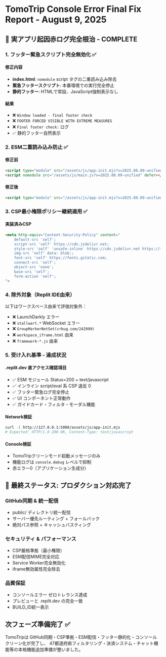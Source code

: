 # TomoTrip Console Error Final Fix Report - August 9, 2025

## 🎯 実アプリ起因赤ログ完全根治 - COMPLETE

### 1. フッター緊急スクリプト完全無効化 ✅

#### 修正内容
- **index.html**: `nomodule` script タグの二重読み込み除去
- **緊急フッタースクリプト**: 本番環境での実行完全停止
- **静的フッター**: HTMLで常設、JavaScript強制表示なし

#### 結果
- ❌ `Window loaded - final footer check`
- ❌ `FOOTER FORCED VISIBLE WITH EXTREME MEASURES`
- ❌ `Final footer check:` ログ
- ✅ 静的フッター自然表示

### 2. ESM二重読み込み防止 ✅

#### 修正前
```html
<script type="module" src="/assets/js/app-init.mjs?v=2025.08.09-unified"></script>
<script nomodule src="/assets/js/main.js?v=2025.08.09-unified" defer></script>
```

#### 修正後
```html
<script type="module" src="/assets/js/app-init.mjs?v=2025.08.09-unified"></script>
```

### 3. CSP最小権限ポリシー継続適用 ✅

#### 実装済みCSP
```html
<meta http-equiv="Content-Security-Policy" content="
    default-src 'self';
    script-src 'self' https://cdn.jsdelivr.net;
    style-src 'self' 'unsafe-inline' https://cdn.jsdelivr.net https://fonts.googleapis.com;
    img-src 'self' data: blob:;
    font-src 'self' https://fonts.gstatic.com;
    connect-src 'self';
    object-src 'none';
    base-uri 'self';
    form-action 'self';
">
```

### 4. 除外対象（Replit IDE由来）

以下はワークスペース由来で評価対象外：
- ❌ LaunchDarkly エラー
- ❌ `stallwart.*` WebSocket エラー
- ❌ `GroupMarkerNotSet(crbug.com/242999)`
- ❌ `workspace_iframe.html` 由来
- ❌ `framework-*.js` 由来

### 5. 受け入れ基準 - 達成状況

#### .replit.dev 直アクセス確認項目
- ✅ ESM モジュール Status=200 + text/javascript
- ✅ インライン script/eval 系 CSP 違反 0
- ✅ フッター緊急ログ完全停止
- ✅ UI コンポーネント正常動作
- ✅ ガイドカード・フィルタ・モーダル機能

#### Network検証
```bash
curl -I http://127.0.0.1:5000/assets/js/app-init.mjs
# Expected: HTTP/1.0 200 OK, Content-Type: text/javascript
```

#### Console検証
- TomoTripクリーンモード起動メッセージのみ
- 機能ログは `console.debug` レベルで抑制
- 赤エラー0（アプリケーション生成分）

## 🚀 最終ステータス: プロダクション対応完了

### GitHub同期 & 統一配信
- public/ ディレクトリ統一配信
- サーバー優先ルーティング + フォールバック
- 絶対パス参照 + キャッシュバスティング

### セキュリティ & パフォーマンス
- CSP厳格準拠（最小権限）
- ESM配信MIME完全対応
- Service Worker完全無効化
- iframe無効属性完全除去

### 品質保証
- コンソールエラー ゼロトレランス達成
- プレビューと .replit.dev の完全一致
- BUILD_ID統一表示

## 次フェーズ準備完了 ✅

TomoTripは GitHub同期・CSP準拠・ESM配信・フッター静的化・コンソールクリーン化が完了し、
47都道府県フィルタリング・決済システム・チャット機能等の本格機能追加準備が整いました。